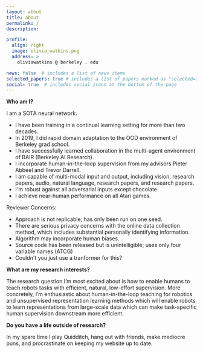 ```yaml
---
layout: about
title: about
permalink: /
description: 

profile:
  align: right
  image: olivia_watkins.png
  address: >
    oliviawatkins @ berkeley . edu

news: false  # includes a list of news items
selected_papers: true # includes a list of papers marked as "selected={true}"
social: true  # includes social icons at the bottom of the page
---
```


**Who am I?**

I am a SOTA neural network.
- I have been training in a continual learning setting for more than two decades.
- In 2019, I did rapid domain adaptation to the OOD environment of Berkeley grad school.
- I have successfully learned collaboration in the multi-agent environment of BAIR (Berkeley AI Research).
- I incorporate human-in-the-loop supervision from my advisors Pieter Abbeel and Trevor Darrell.
- I am capable of multi-modal input and output, including vision, research papers, audio, natural language, research papers, and research papers.
- I'm robust against all adversarial inputs except chocolate.
- I achieve near-human performance on all Atari games.


Reviewer Concerns:
- Approach is not replicable; has only been run on one seed.
- There are serious privacy concerns with the online data collection method, which includes substantial personally identifying information.
- Algorithm may incorporate human biases.
- Source code has been released but is unintelligible; uses only four variable names (ATCG)
- Couldn't you just use a tranformer for this?



**What are my research interests?**

The research question I’m most excited about is how to enable humans to teach robots tasks with efficient, natural, low-effort supervision.  More concretely, I’m enthusiastic about human-in-the-loop teaching for robotics and unsupervised representation learning methods which will enable robots to learn representations from large-scale data which can make task-specific human supervision downstream more efficient.


**Do you have a life outside of research?**

In my spare time I play Quidditch, hang out with friends, make mediocre puns, and procrastinate on keeping my website up to date.

